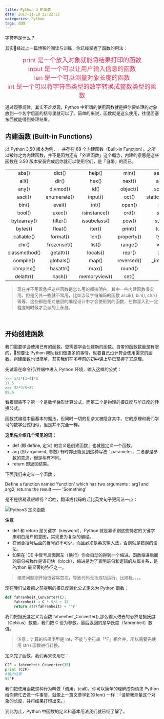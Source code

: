```yaml
---
title: Python 3 的函数
date: 2017-11-18 22:22:22
categories: Python
tags: 函数
---
```


字符串是什么？

其实经过上一篇博客的阅读与训练，你已经掌握了函数的用法：
<div style="text-align:center;font-size:20px;color:#d63e63">print 是一个放入对象就能将结果打印的函数</div>

<div style="text-align:center;font-size:20px;color:#d63e63">input 是一个可以让用户输入信息的函数</div>

<div style="text-align:center;font-size:20px;color:#d63e63">len 是一个可以测量对象长度的函数</div>

<div style="text-align:center;font-size:20px;color:#d63e63">int 是一个可以将字符串类型的数字转换成整数类型的函数</div>

通过观察规律，其实不难发现，Python 中所谓的使用函数就是把你要处理的对象放到一个名字后面的括号里就可以了。简单的来说，函数就是这么使用，往里面塞东西就能得到处理结果。

<!--more-->

## 内建函数 (Built-in Functions)

以 Python 3.50 版本为例，一共存在 68 个内建函数（Built-in Function）。之所以被称之为内建函数，并不是因为还有「外建函数」这个概念，内建的意思是这些函数在 3.50 版本安装完成后你就可以使用它们，是「自带」的而已。

||||||
|:-:|:-:|:-:|:-:|:-:|
|abs()|dict()|help()|min()|setattr()|
|all()|dir()|hex()|next()|alice()|
|any()|divmod()|id()|object()|sorted()|
|ascii()|enumerate()|input()|oct()|staticmethod()|
|bin()|eval()|int()|open()|str()|
|bool()|exec()|isinstance()|ord()|sum()|
|bytearray()|filter()|issubclass()|pow()|super()|
|bytes()|float()|iter()|print()|tuple()|
|callable()|format()|len()|property()|type()|
|chr()|frozenset()|list()|range()|vars()|
|classmethod()|getattr()|locals()|repr()|zip()|
|compile()|globals()|map()|reversed()|\_import\_()|
|complex()|hasattr()|max()|round()||
|delattr()|hash()|memoryview()|set()||

>现在并不用着急把这些函数是怎么用的都搞明白，其中一些内建函数很实用，但是另外一些就不常用，比如涉及字符编码的函数 ascii(), bin(), chr() 等等，这些都是相对底层的编程设计中才会使用到的函数，在你深入到一定程度的时候才会派的上永昌。

<br/>

## 开始创建函数

我们需要学会使用已有的函数，更需要学会创建新的函数。自带的函数数量是有限的，想要让 Python 帮助我们做更多的事情，就要自己设计符合使用需求的函数。创建函数也很简单，其实我们在多年前的初中课上早已掌握了其原理。

先试着在命令行/终端中进入 Python 环境，输入这样的公式：

```python
>>> 1/2*(3+4)*5
17.5
>>> 32*9/5+32
89.6
```

看着眼熟不？第一个是数学梯形计算公式，而第二个是物理的摄氏度与华氏度的转换公式。

函数式编程中最基本的魔法，但同时一切的复杂又被隐含其中。它的原理和我们学习的数学公式相似，但是并不完全一样。

**这里先介绍几个常见的词：**

- def (即 define, 定义) 的含义是创建函数，也就是定义一个函数。
- arg (即 argument, 参数) 有时你还能见到这种写法：parameter，二者都是参数的意思，但是稍有不同。
- return 即返回结果。

下面我们来定义一个函数：

Define a function named 'function' which has two arguments : arg1 and arg2, returns the result —— 'Something'

是不是很易读很顺畅？哈哈，翻译成代码的话比英文句子更简洁一点：

![Python3 定义函数](http://wx3.sinaimg.cn/mw690/a6e9cb00gy1flvpcdd9xpj20s00d4tao.jpg)

**注意**

- def 和 return 是关键字（keyword），Python 就是靠识别这些特定的关键字来明白用户的意图，实现更为复杂的编程。
- 在闭合括号后面的冒号必不可少，而且必须是英文输入法，否则就是错误的语法。
- 如果在 IDE 中冒号后面回车（换行）你会自动的得到一个缩进。函数缩进后面的语句被称作是语句块（block），缩进是为了表明语句和逻辑的从属关系，是 Python 最显著的特征之一。

>缩进问题刚开始很容易忽视，导致代码无法成功运行，比如我。。。。

现在我们试着把之前提到的摄氏度转化公式定义为 Python 函数：

```python
def fahrenheit_Converter(C):
    fahrenheit = C * 9/5 + 32
    return str(fahrenheit) + '°F'
```

我们把摄氏度定义为函数 fahrenheit_Converter(),那么输入进去的必然是摄氏度（Celsius）数值，我们把 C 设为参数，最后返回的是华氏度（fahrenheit）数值。

>注意：计算的结果类型是 int，不能与字符串「°F」相合并，所以需要先使用 str() 函数进行转换。

定义完了函数，我们再来使用它：

```python
C2F = fahrenheit_Converter(35)
print (C2F)
#输出结果
95°F
```

我们把使用函数这种行为叫做「调用」(call)，你可以简单的理解成你请求 Python 给你帮忙去做一件事情，就像上一篇文章学到的 len() 一样：「请帮我测量这个对象的长度，并将结果打印出来。」

到此为止，Python 中函数的定义和基本用法我们就已经了解了。